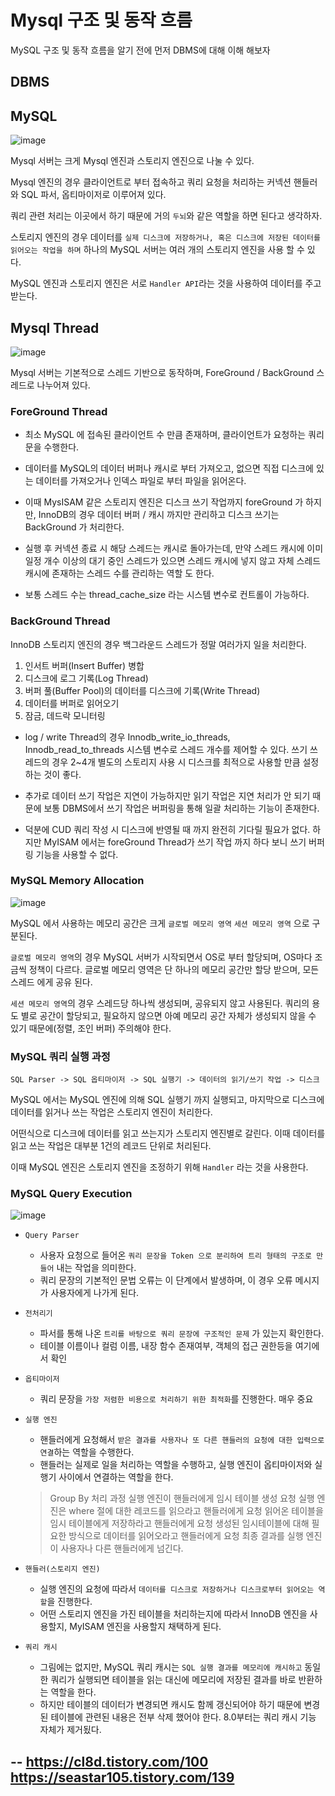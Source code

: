 





# Mysql 구조 및 동작 흐름

MySQL 구조 및 동작 흐름을 알기 전에 먼저 DBMS에 대해 이해 해보자

## DBMS











## MySQL

![image](https://github.com/russell-seo/TIL/assets/79154652/af154f4b-5661-4d8f-aeb2-2df3bd5dd823)



Mysql 서버는 크게 Mysql 엔진과 스토리지 엔진으로 나눌 수 있다.

Mysql 엔진의 경우 클라이언트로 부터 접속하고 쿼리 요청을 처리하는 커넥션 핸들러와 SQL 파서, 옵티마이저로 이루어져 있다.

쿼리 관련 처리는 이곳에서 하기 때문에 거의 `두뇌`와 같은 역할을 하면 된다고 생각하자.

스토리지 엔진의 경우 데이터를 `실제 디스크에 저장하거나, 혹은 디스크에 저장된 데이터를 읽어오는 작업을 하며` 하나의 MySQL 서버는 여러 개의 스토리지 엔진을 사용 할 수 있다.

MySQL 엔진과 스토리지 엔진은 서로 `Handler API`라는 것을 사용하여 데이터를 주고 받는다.



## Mysql Thread

![image](https://github.com/russell-seo/TIL/assets/79154652/8da3b87a-9aef-4a2c-9879-43d8d230df05)

Mysql 서버는 기본적으로 스레드 기반으로 동작하며, ForeGround / BackGround 스레드로 나누어져 있다.

### ForeGround Thread

- 최소 MySQL 에 접속된 클라이언트 수 만큼 존재하며, 클라이언트가 요청하는 쿼리문을 수행한다.
- 데이터를 MySQL의 데이터 버퍼나 캐시로 부터 가져오고, 없으면 직접 디스크에 있는 데이터를 가져오거나 인덱스 파일로 부터 파일을 읽어온다.
- 이때 MysISAM 같은 스토리지 엔진은 디스크 쓰기 작업까지 foreGround 가 하지만, InnoDB의 경우 데이터 버퍼 / 캐시 까지만 관리하고 디스크 쓰기는 BackGround 가 처리한다.

- 실행 후 커넥션 종료 시 해당 스레드는 캐시로 돌아가는데, 만약 스레드 캐시에 이미 일정 개수 이상의 대기 중인 스레드가 있으면 스레드 캐시에 넣지 않고 자체 스레드 캐시에 존재하는 스레드 수를 관리하는 역할 도 한다.

- 보통 스레드 수는 thread_cache_size 라는 시스템 변수로 컨트롤이 가능하다.


### BackGround Thread

InnoDB 스토리지 엔진의 경우 백그라운드 스레드가 정말 여러가지 일을 처리한다.

1. 인서트 버퍼(Insert Buffer) 병합
2. 디스크에 로그 기록(Log Thread)
3. 버퍼 풀(Buffer Pool)의 데이터를 디스크에 기록(Write Thread)
4. 데이터를 버퍼로 읽어오기
5. 잠금, 데드락 모니터링

- log / write Thread의 경우 Innodb_write_io_threads, Innodb_read_to_threads 시스템 변수로 스레드 개수를 제어할 수 있다. 쓰기 쓰레드의 경우 2~4개 별도의 스토리지 사용 시 디스크를 최적으로 사용할 만큼 설정하는 것이 좋다.

- 추가로 데이터 쓰기 작업은 지연이 가능하지만 읽기 작업은 지연 처리가 안 되기 때문에 보통 DBMS에서 쓰기 작업은 버퍼링을 통해 일괄 처리하는 기능이 존재한다.
- 덕분에 CUD 쿼리 작성 시 디스크에 반영될 때 까지 완전히 기다릴 필요가 없다. 하지만 MyISAM 에서는 foreGround Thread가 쓰기 작업 까지 하다 보니 쓰기 버퍼링 기능을 사용할 수 없다.


### MySQL Memory Allocation

![image](https://github.com/russell-seo/TIL/assets/79154652/03cdea2f-f73e-4a5e-a1f5-50f56a85f4c2)

MySQL 에서 사용하는 메모리 공간은 크게 `글로벌 메모리 영역` `세션 메모리 영역` 으로 구분된다.

`글로벌 메모리 영역`의 경우 MySQL 서버가 시작되면서 OS로 부터 할당되며, OS마다 조금씩 정책이 다르다. 글로벌 메모리 영역은 단 하나의 메모리 공간만 할당 받으며, 모든 스레드 에게 공유 된다.

`세션 메모리 영역`의 경우 스레드당 하나씩 생성되며, 공유되지 않고 사용된다.
쿼리의 용도 별로 공간이 할당되고, 필요하지 않으면 아예 메모리 공간 자체가 생성되지 않을 수 있기 때문에(정렬, 조인 버퍼) 주의해야 한다.


### MySQL 쿼리 실행 과정

`SQL Parser -> SQL 옵티마이저 -> SQL 실행기 -> 데이터의 읽기/쓰기 작업 -> 디스크`

MySQL 에서는 MySQL 엔진에 의해 SQL 실행기 까지 실행되고, 마지막으로 디스크에 데이터를 읽거나 쓰는 작업은 스토리지 엔진이 처리한다.

어떤식으로 디스크에 데이터를 읽고 쓰는지가 스토리지 엔진별로 갈린다. 이때 데이터를 읽고 쓰는 작업은 대부분 1건의 레코드 단위로 처리된다.

이때 MySQL 엔진은 스토리지 엔진을 조정하기 위해 `Handler` 라는 것을 사용한다.


### MySQL Query Execution

![image](https://github.com/russell-seo/TIL/assets/79154652/7de039a5-ec62-47a9-bc97-aaea3807ccf0)

- `Query Parser`
  - 사용자 요청으로 들어온 `쿼리 문장을 Token 으로 분리하여 트리 형태의 구조로 만들어` 내는 작업을 의미한다.
  - 쿼리 문장의 기본적인 문법 오류는 이 단계에서 발생하며, 이 경우 오류 메시지가 사용자에게 나가게 된다.
 
- `전처리기`
  - 파서를 통해 나온 `트리를 바탕으로 쿼리 문장에 구조적인 문제` 가 있는지 확인한다.
  - 테이블 이름이나 컬럼 이름, 내장 함수 존재여부, 객체의 접근 권한등을 여기에서 확인
 
- `옵티마이저`
  - 쿼리 문장을 `가장 저렴한 비용으로 처리하기 위한 최적화`를 진행한다. 매우 중요


- `실행 엔진`
  - 핸들러에게 요청해서 `받은 결과를 사용자나 또 다른 핸들러의 요청에 대한 입력으로 연결`하는 역할을 수행한다.
  - 핸들러는 실제로 일을 처리하는 역할을 수행하고, 실행 엔진이 옵티마이저와 실행기 사이에서 연결하는 역할을 한다.
    
  > Group By 처리 과정
  > 실행 엔진이 핸들러에게 임시 테이블 생성 요청
  > 실행 엔진은 where 절에 대한 레코드를 읽으라고 핸들러에게 요청
  > 읽어온 테이블을 임시 테이블에게 저장하라고 핸들러에게 요청
  > 생성된 임시테이블에 대해 필요한 방식으로 데이터를 읽어오라고 핸들러에게 요청
  > 최종 결과를 실행 엔진이 사용자나 다른 핸들러에게 넘긴다.
  
- `핸들러(스토리지 엔진)`
  - 실행 엔진의 요청에 따라서 `데이터를 디스크로 저장하거나 디스크로부터 읽어오는 역할`을 진행한다.
  - 어떤 스토리지 엔진을 가진 테이블을 처리하는지에 따라서 InnoDB 엔진을 사용할지, MyISAM 엔진을 사용할지 채택하게 된다.
 
- `쿼리 캐시`
  - 그림에는 없지만, MySQL 쿼리 캐시는 `SQL 실행 결과를 메모리에 캐시하고` 동일한 쿼리가 실행되면 테이블을 읽는 대신에 메모리에 저장된 결과를 바로 반환하는 역할을 한다.
  - 하지만 테이블의 데이터가 변경되면 캐시도 함께 갱신되어야 하기 때문에 변경된 테이블에 관련된 내용은 전부 삭제 했어야 한다. 8.0부터는 쿼리 캐시 기능 자체가 제거됬다.
 

--
https://cl8d.tistory.com/100
https://seastar105.tistory.com/139
--
